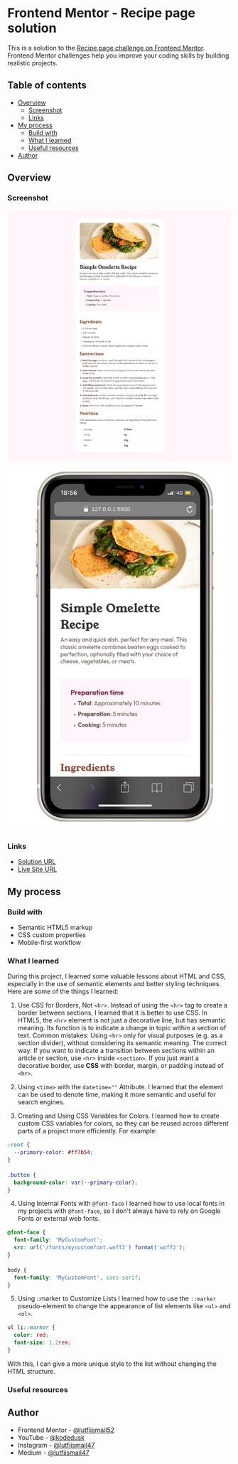 # Frontend Mentor - Recipe page solution

This is a solution to the [Recipe page challenge on Frontend Mentor](https://www.frontendmentor.io/challenges/recipe-page-KiTsR8QQKm). Frontend Mentor challenges help you improve your coding skills by building realistic projects.

## Table of contents

- [Overview](#overview)
  - [Screenshot](#screenshot)
  - [Links](#links)
- [My process](#my-process)
  - [Build with](#built-with)
  - [What I learned](#what-i-learned)
  - [Useful resources](#useful-resources)
- [Author](#author)

## Overview

### Screenshot

![](./desktop-preview.png)
![](./mobile-preview.png)

### Links

- [Solution URL](https://github.com/lutfiismail52/recipe-page)
- [Live Site URL](https://lutfiismail52.github.io/recipe-page/)

## My process

### Build with

- Semantic HTML5 markup
- CSS custom properties
- Mobile-first workflow

### What I learned

During this project, I learned some valuable lessons about HTML and CSS, especially in the use of semantic elements and better styling techniques. Here are some of the things I learned:

1. Use CSS for Borders, Not `<hr>`. Instead of using the `<hr>` tag to create a border between sections, I learned that it is better to use CSS. In HTML5, the `<hr>` element is not just a decorative line, but has semantic meaning. Its function is to indicate a change in topic within a section of text. Common mistakes:
   Using `<hr>` only for visual purposes (e.g. as a section divider), without considering its semantic meaning. The correct way:
   If you want to indicate a transition between sections within an article or section, use `<hr>` inside `<section>`.
   If you just want a decorative border, use **CSS** with border, margin, or padding instead of `<hr>`.

2. Using `<time>` with the `datetime=""` Attribute. I learned that the <time> element can be used to denote time, making it more semantic and useful for search engines.

3. Creating and Using CSS Variables for Colors. I learned how to create custom CSS variables for colors, so they can be reused across different parts of a project more efficiently. For example:

```css
:root {
  --primary-color: #ff7b54;
}

.button {
  background-color: var(--primary-color);
}
```

4. Using Internal Fonts with `@font-face` I learned how to use local fonts in my projects with `@font-face`, so I don't always have to rely on Google Fonts or external web fonts.

```css
@font-face {
  font-family: 'MyCustomFont';
  src: url('/fonts/mycustomfont.woff2') format('woff2');
}

body {
  font-family: 'MyCustomFont', sans-serif;
}
```

5. Using ::marker to Customize Lists I learned how to use the `::marker` pseudo-element to change the appearance of list elements like `<ul>` and `<ol>`.

```css
ul li::marker {
  color: red;
  font-size: 1.2rem;
}
```

With this, I can give a more unique style to the list without changing the HTML structure.

### Useful resources

## Author

- Frontend Mentor - [@lutfiismail52](https://www.frontendmentor.io/profile/lutfiismail52)
- YouTube - [@kodedusk](https://www.youtube.com/@kodedusk)
- Instagram - [@lutfiismail47](https://www.instagram.com/lutfiismail47)
- Medium - [@lutfiismail47](https://medium.com/@lutfiismail47)
